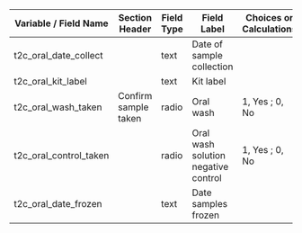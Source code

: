 | Variable / Field Name     | Section Header       | Field Type | Field Label                         | Choices or Calculations |
| ------------------------- | -------------------- | ---------- | ----------------------------------- | ----------------------- |
| t2c\_oral\_date\_collect  |                      | text       | Date of sample collection           |                         |
| t2c\_oral\_kit\_label     |                      | text       | Kit label                           |                         |
| t2c\_oral\_wash\_taken    | Confirm sample taken | radio      | Oral wash                           | 1, Yes ; 0, No          |
| t2c\_oral\_control\_taken |                      | radio      | Oral wash solution negative control | 1, Yes ; 0, No          |
| t2c\_oral\_date\_frozen   |                      | text       | Date samples frozen                 |                         |